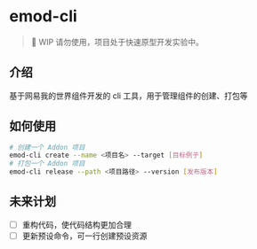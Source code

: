 # emod-cli

> 🚧 WIP 请勿使用，项目处于快速原型开发实验中。

## 介绍

基于网易我的世界组件开发的 cli 工具，用于管理组件的创建、打包等

## 如何使用

```bash
# 创建一个 Addon 项目
emod-cli create --name <项目名> --target [目标例子]
# 打包一个 Addon 项目
emod-cli release --path <项目路径> --version [发布版本]
```

## 未来计划

- [ ] 重构代码，使代码结构更加合理
- [ ] 更新预设命令，可一行创建预设资源
